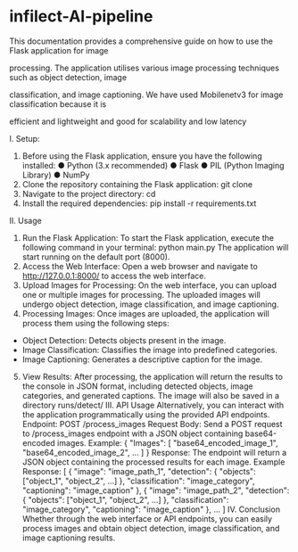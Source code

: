 # infilect-AI-pipeline

This documentation provides a comprehensive guide on how to use the Flask application for image

processing. The application utilises various image processing techniques such as object detection, image

classification, and image captioning. We have used Mobilenetv3 for image classification because it is

efficient and lightweight and good for scalability and low latency

I. Setup:

1. Before using the Flask application, ensure you have the following installed:
   ● Python (3.x recommended)
   ● Flask
   ● PIL (Python Imaging Library)
   ● NumPy
2. Clone the repository containing the Flask application:
   git clone
3. Navigate to the project directory:
   cd
4. Install the required dependencies:
   pip install -r requirements.txt

II. Usage

1. Run the Flask Application:
   To start the Flask application, execute the following command in your terminal:
   python main.py
   The application will start running on the default port (8000).
2. Access the Web Interface:
   Open a web browser and navigate to http://127.0.0.1:8000/ to access the web interface.
3. Upload Images for Processing:
   On the web interface, you can upload one or multiple images for processing. The uploaded images will
   undergo object detection, image classification, and image captioning.
4. Processing Images:
   Once images are uploaded, the application will process them using the following steps:

- Object Detection: Detects objects present in the image.
- Image Classification: Classifies the image into predefined categories.
- Image Captioning: Generates a descriptive caption for the image.

5. View Results:
   After processing, the application will return the results to the console in JSON format, including detected
   objects, image categories, and generated captions. The image will also be saved in a directory runs/detect/
   III. API Usage
   Alternatively, you can interact with the application programmatically using the provided API endpoints.
   Endpoint:
   POST /process_images
   Request Body:
   Send a POST request to /process_images endpoint with a JSON object containing base64-encoded
   images.
   Example:
   {
   "Images": [
   "base64_encoded_image_1",
   "base64_encoded_image_2",
   ...
   ]
   }
   Response:
   The endpoint will return a JSON object containing the processed results for each image.
   Example Response:
   [
   {
   "image": "image_path_1",
   "detection": {
   "objects": ["object_1", "object_2", ...]
   },
   "classification": "image_category",
   "captioning": "image_caption"
   },
   {
   "image": "image_path_2",
   "detection": {
   "objects": ["object_1", "object_2", ...]
   },
   "classification": "image_category",
   "captioning": "image_caption"
   },
   ...
   ]
   IV. Conclusion
   Whether through the web interface or API endpoints, you can easily process images and obtain object
   detection, image classification, and image captioning results.

